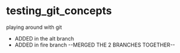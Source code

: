 # testing_git_concepts
playing around with git

- ADDED in the alt branch
- ADDED in fire branch
--MERGED THE 2 BRANCHES TOGETHER--
